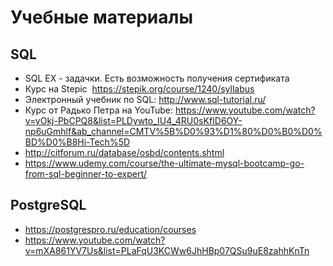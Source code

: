 # Учебные материалы

## SQL

- SQL EX - задачки. Есть возможность получения сертификата
- Курс на Stepic  https://stepik.org/course/1240/syllabus
- Электронный учебник по SQL: http://www.sql-tutorial.ru/
- Курс от Радько Петра на YouTube: https://www.youtube.com/watch?v=yOkj-PbCPQ8&list=PLDywto_IU4_4RU0sKfID6OY-np6uGmhlf&ab_channel=CMTV%5B%D0%93%D1%80%D0%B0%D0%BD%D0%B8Hi-Tech%5D
- http://citforum.ru/database/osbd/contents.shtml
- https://www.udemy.com/course/the-ultimate-mysql-bootcamp-go-from-sql-beginner-to-expert/

## PostgreSQL

- https://postgrespro.ru/education/courses
- https://www.youtube.com/watch?v=mXA861YV7Us&list=PLaFqU3KCWw6JhHBp07QSu9uE8zahhKnTn